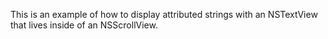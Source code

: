 This is an example of how to display attributed strings with an NSTextView that lives inside of an NSScrollView.
